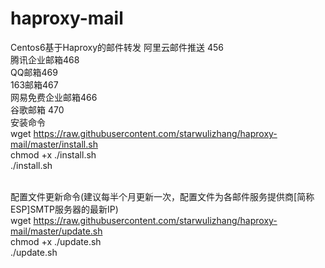 # haproxy-mail
Centos6基于Haproxy的邮件转发
阿里云邮件推送 456<br>
腾讯企业邮箱468<br>
QQ邮箱469<br>
163邮箱467<br>
网易免费企业邮箱466<br>
谷歌邮箱 470
<br>安装命令<br>
wget https://raw.githubusercontent.com/starwulizhang/haproxy-mail/master/install.sh<br>
chmod +x ./install.sh<br>
./install.sh

<br>配置文件更新命令(建议每半个月更新一次，配置文件为各邮件服务提供商[简称ESP]SMTP服务器的最新IP)<br>
wget https://raw.githubusercontent.com/starwulizhang/haproxy-mail/master/update.sh<br>
chmod +x ./update.sh<br>
./update.sh
